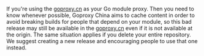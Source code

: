 If you're using the [goproxy.cn](https://goproxy.cn) as your Go module proxy.
Then you need to know whenever possible, Goproxy China aims to cache content in
order to avoid breaking builds for people that depend on your module, so this
bad release may still be available in the [goproxy.cn](https://goproxy.cn) even
if it is not available at the origin. The same situation applies if you delete
your entire repository. We suggest creating a new release and encouraging people
to use that one instead.
